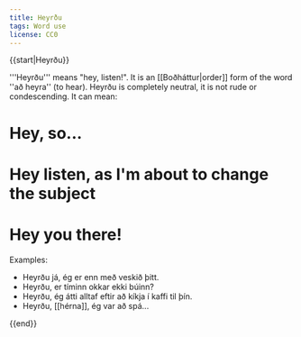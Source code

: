 ```yaml
---
title: Heyrðu
tags: Word use
license: CC0
---
```


{{start|Heyrðu}}
<level a1/>

'''Heyrðu''' means "hey, listen!". It is an [[Boðháttur|order]] form of the word ''að heyra'' (to hear). Heyrðu is completely neutral, it is not rude or condescending. It can mean:

# Hey, so...
# Hey listen, as I'm about to change the subject
# Hey you there!

Examples:

* Heyrðu já, ég er enn með veskið þitt.
* Heyrðu, er tíminn okkar ekki búinn?
* Heyrðu, ég átti alltaf eftir að kíkja í kaffi til þín.
* Heyrðu, [[hérna]], ég var að spá...


{{end}}
